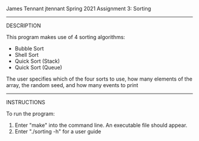 James Tennant
jtennant
Spring 2021
Assignment 3: Sorting

-----------
DESCRIPTION

This program makes use of 4 sorting algorithms:
- Bubble Sort
- Shell Sort
- Quick Sort (Stack)
- Quick Sort (Queue)

The user specifies which of the four sorts to use,
how many elements of the array,
the random seed,
and how many events to print

-----------
INSTRUCTIONS

To run the program:
1. Enter "make" into the command line. An executable file should appear.
2. Enter "./sorting -h" for a user guide

